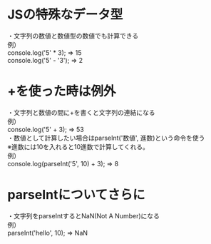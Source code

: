 # JSの特殊なデータ型
・文字列の数値と数値型の数値でも計算できる  
例）  
console.log('5' * 3); => 15  
console.log('5' - '3'); => 2  

# +を使った時は例外
・文字列と数値の間に+を書くと文字列の連結になる  
例）  
console.log('5' + 3); => 53  
・数値として計算したい場合はparseInt('数値', 進数)という命令を使う  
※進数には10を入れると10進数で計算してくれる。  
例）  
console.log(parseInt('5', 10) + 3); => 8  

# parseIntについてさらに
・文字列をparseIntするとNaN(Not A Number)になる  
例）  
parseInt('hello', 10); => NaN